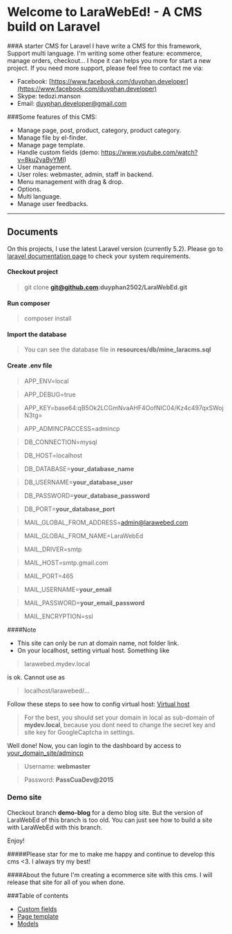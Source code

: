 Welcome to LaraWebEd! - A CMS build on Laravel
===================

###A starter CMS for Laravel
I have write a CMS for this framework, Support multi language.
I'm writing some other feature: ecommerce, manage orders, checkout...
I hope it can helps you more for start a new project.
If you need more support, please feel free to contact me via:
- Facebook: [https://www.facebook.com/duyphan.developer](https://www.facebook.com/duyphan.developer)
- Skype: tedozi.manson
- Email: duyphan.developer@gmail.com

###Some features of this CMS:
- Manage page, post, product, category, product category.
- Manage file by el-finder.
- Manage page template.
- Handle custom fields (demo: https://www.youtube.com/watch?v=8ku2yaByYMI)
- User management.
- User roles: webmaster, admin, staff in backend.
- Menu management with drag & drop.
- Options.
- Multi language.
- Manage user feedbacks.

----------


Documents
-------------

On this projects, I use the latest Laravel version (currently 5.2). Please go to [laravel documentation page](https://laravel.com/docs/5.2#installation) to check your system requirements.


#### Checkout project

> git clone **git@github.com:duyphan2502/LaraWebEd.git**

#### Run composer

> composer install

#### Import the database

> You can see the database file in **resources/db/mine_laracms.sql**

#### Create **.env** file

> APP_ENV=local

> APP_DEBUG=true

> APP_KEY=base64:qB5Ok2LCGmNvaAHF4OofNIC04/Kz4c497qxSWojN3tg=

> APP_ADMINCPACCESS=admincp

> DB_CONNECTION=mysql

> DB_HOST=localhost

> DB_DATABASE=**your_database_name**

> DB_USERNAME=**your_database_user**

> DB_PASSWORD=**your_database_password**

> DB_PORT=**your_database_port**

> MAIL_GLOBAL_FROM_ADDRESS=admin@larawebed.com

> MAIL_GLOBAL_FROM_NAME=LaraWebEd

> MAIL_DRIVER=smtp

> MAIL_HOST=smtp.gmail.com

> MAIL_PORT=465

> MAIL_USERNAME=**your_email**

> MAIL_PASSWORD=**your_email_password**

> MAIL_ENCRYPTION=ssl

####Note
- This site can only be run at domain name, not folder link.
- On your localhost, setting virtual host. Something like 

> larawebed.mydev.local

is ok. Cannot use as

> localhost/larawebed/...

Follow these steps to see how to config virtual host: [Virtual host](./documentation/VirtualHost.md)

> For the best, you should set your domain in local as sub-domain of **mydev.local**,
> because you dont need to change the secret key and site key for GoogleCaptcha in settings.


Well done! Now, you can login to the dashboard by access to [your_domain_site/admincp](your_domain_site/admincp)
> Username: **webmaster**

> Password: **PassCuaDev@2015**


### Demo site
Checkout branch **demo-blog** for a demo blog site.
But the version of LaraWebEd of this branch is too old. You can just see how to build a site with LaraWebEd with this branch.

Enjoy!

#####Please star for me to make me happy and continue to develop this cms <3. I always try my best!

####About the future
I'm creating a ecommerce site with this cms. I will release that site for all of you when done.

###Table of contents

- [Custom fields](./documentation/CustomFields.md)
- [Page template](./documentation/PageTemplate.md)
- [Models](./documentation/Models.md)